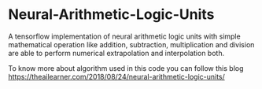 # Neural-Arithmetic-Logic-Units

A tensorflow implementation of neural arithmetic logic units with simple mathematical operation like addition, subtraction, multiplication and division are able to perform numerical extrapolation and interpolation both.

To know more about algorithm used in this code you can follow this blog https://theailearner.com/2018/08/24/neural-arithmetic-logic-units/
